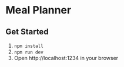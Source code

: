 <h1>Meal Planner</h1>

## Get Started

1. `npm install`
1. `npm run dev`
1. Open http://localhost:1234 in your browser
